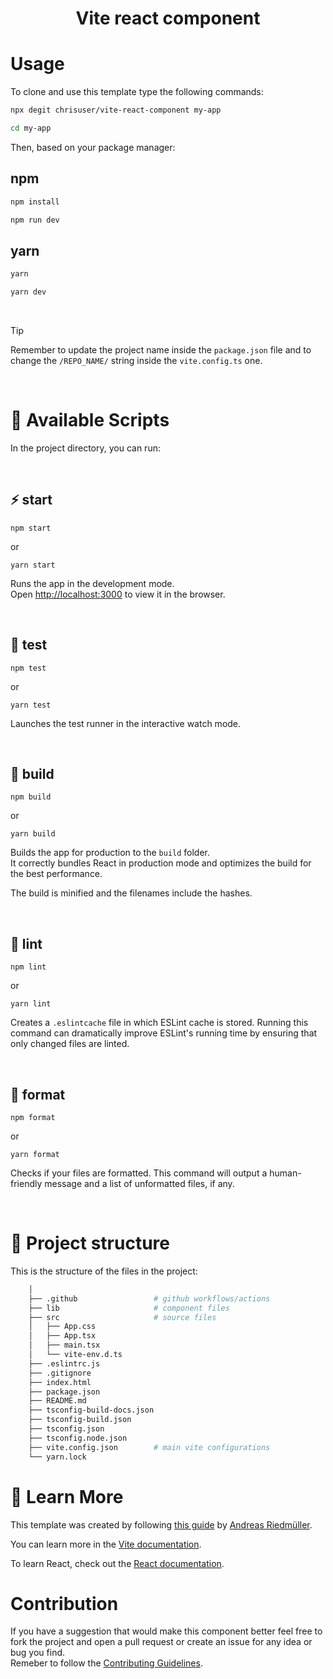 <h1 align="center">Vite react component</h1>

# Usage

To clone and use this template type the following commands:

```sh
npx degit chrisuser/vite-react-component my-app
```

```sh
cd my-app
```

Then, based on your package manager:

## npm

```sh
npm install
```

```sh
npm run dev
```

## yarn

```sh
yarn
```

```sh
yarn dev
```

<br />

> [!TIP]
> Remember to update the project name inside the `package.json` file and to change the `/REPO_NAME/` string inside the `vite.config.ts` one.

<br />

# 🚀 Available Scripts

In the project directory, you can run:

<br />

## ⚡️ start

```
npm start
```

or

```
yarn start
```

Runs the app in the development mode.\
Open [http://localhost:3000](http://localhost:3000) to view it in the browser.

<br />

## 🧪 test

```
npm test
```

or

```
yarn test
```

Launches the test runner in the interactive watch mode.

<br />

## 🦾 build

```
npm build
```

or

```
yarn build
```

Builds the app for production to the `build` folder.\
It correctly bundles React in production mode and optimizes the build for the best performance.

The build is minified and the filenames include the hashes.

<br />

## 🧶 lint

```
npm lint
```

or

```
yarn lint
```

Creates a `.eslintcache` file in which ESLint cache is stored. Running this command can dramatically improve ESLint's running time by ensuring that only changed files are linted.

<br />

## 🎯 format

```
npm format
```

or

```
yarn format
```

Checks if your files are formatted. This command will output a human-friendly message and a list of unformatted files, if any.

<br />

# 🧬 Project structure

This is the structure of the files in the project:

```sh
    │
    ├── .github                 # github workflows/actions
    ├── lib                     # component files
    ├── src                     # source files
    │   ├── App.css
    │   ├── App.tsx
    │   ├── main.tsx
    │   └── vite-env.d.ts
    ├── .eslintrc.js
    ├── .gitignore
    ├── index.html
    ├── package.json
    ├── README.md
    ├── tsconfig-build-docs.json
    ├── tsconfig-build.json
    ├── tsconfig.json
    ├── tsconfig.node.json
    ├── vite.config.json        # main vite configurations
    └── yarn.lock
```

# 📖 Learn More

This template was created by following [this guide](https://dev.to/receter/how-to-create-a-react-component-library-using-vites-library-mode-4lma) by [Andreas Riedmüller](https://github.com/receter).

You can learn more in the [Vite documentation](https://vitejs.dev/guide/).

To learn React, check out the [React documentation](https://reactjs.org/).

# Contribution

If you have a suggestion that would make this component better feel free to fork the project and open a pull request or create an issue for any idea or bug you find.\
Remeber to follow the [Contributing Guidelines](https://github.com/ChrisUser/.github/blob/main/CONTRIBUTING.md).
